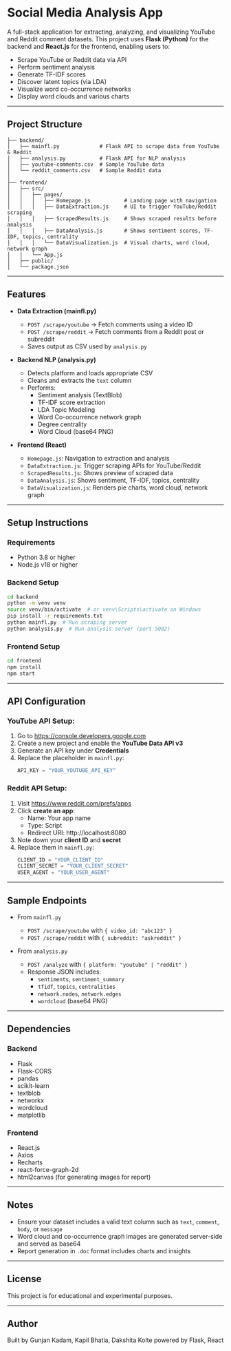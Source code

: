 # Social Media Analysis App

A full-stack application for extracting, analyzing, and visualizing YouTube and Reddit comment datasets. This project uses **Flask (Python)** for the backend and **React.js** for the frontend, enabling users to:

- Scrape YouTube or Reddit data via API
- Perform sentiment analysis
- Generate TF-IDF scores
- Discover latent topics (via LDA)
- Visualize word co-occurrence networks
- Display word clouds and various charts

---

## Project Structure

```
├── backend/
│   ├── mainfl.py             # Flask API to scrape data from YouTube & Reddit
│   ├── analysis.py           # Flask API for NLP analysis
│   ├── youtube-comments.csv  # Sample YouTube data
│   └── reddit_comments.csv   # Sample Reddit data
│
├── frontend/
│   ├── src/
│   │   ├── pages/
│   │   │   ├── Homepage.js           # Landing page with navigation
│   │   │   ├── DataExtraction.js     # UI to trigger YouTube/Reddit scraping
│   │   │   ├── ScrapedResults.js     # Shows scraped results before analysis
│   │   │   ├── DataAnalysis.js       # Shows sentiment scores, TF-IDF, topics, centrality
│   │   │   └── DataVisualization.js  # Visual charts, word cloud, network graph
│   │   └── App.js
│   ├── public/
│   └── package.json
```

---

## Features

* **Data Extraction (mainfl.py)**
  - `POST /scrape/youtube` → Fetch comments using a video ID
  - `POST /scrape/reddit` → Fetch comments from a Reddit post or subreddit
  - Saves output as CSV used by `analysis.py`

* **Backend NLP (analysis.py)**
  - Detects platform and loads appropriate CSV
  - Cleans and extracts the `text` column
  - Performs:
    - Sentiment analysis (TextBlob)
    - TF-IDF score extraction
    - LDA Topic Modeling
    - Word Co-occurrence network graph
    - Degree centrality
    - Word Cloud (base64 PNG)

* **Frontend (React)**
  - `Homepage.js`: Navigation to extraction and analysis
  - `DataExtraction.js`: Trigger scraping APIs for YouTube/Reddit
  - `ScrapedResults.js`: Shows preview of scraped data
  - `DataAnalysis.js`: Shows sentiment, TF-IDF, topics, centrality
  - `DataVisualization.js`: Renders pie charts, word cloud, network graph

---

## Setup Instructions

### Requirements

- Python 3.8 or higher
- Node.js v18 or higher

### Backend Setup

```bash
cd backend
python -m venv venv
source venv/bin/activate  # or venv\Scripts\activate on Windows
pip install -r requirements.txt
python mainfl.py  # Run scraping server
python analysis.py  # Run analysis server (port 5002)
```

### Frontend Setup

```bash
cd frontend
npm install
npm start
```

---

## API Configuration

### YouTube API Setup:

1. Go to https://console.developers.google.com
2. Create a new project and enable the **YouTube Data API v3**
3. Generate an API key under **Credentials**
4. Replace the placeholder in `mainfl.py`:
   ```python
   API_KEY = "YOUR_YOUTUBE_API_KEY"
   ```

### Reddit API Setup:

1. Visit https://www.reddit.com/prefs/apps
2. Click **create an app**:
   - Name: Your app name
   - Type: Script
   - Redirect URI: http://localhost:8080
3. Note down your **client ID** and **secret**
4. Replace them in `mainfl.py`:
   ```python
   CLIENT_ID = "YOUR_CLIENT_ID"
   CLIENT_SECRET = "YOUR_CLIENT_SECRET"
   USER_AGENT = "YOUR_USER_AGENT"
   ```

---

## Sample Endpoints

* From `mainfl.py`
  - `POST /scrape/youtube` with `{ video_id: "abc123" }`
  - `POST /scrape/reddit` with `{ subreddit: "askreddit" }`

* From `analysis.py`
  - `POST /analyze` with `{ platform: "youtube" | "reddit" }`
  - Response JSON includes:
    - `sentiments`, `sentiment_summary`
    - `tfidf`, `topics`, `centralities`
    - `network.nodes`, `network.edges`
    - `wordcloud` (base64 PNG)

---

## Dependencies

### Backend

- Flask
- Flask-CORS
- pandas
- scikit-learn
- textblob
- networkx
- wordcloud
- matplotlib

### Frontend

- React.js
- Axios
- Recharts
- react-force-graph-2d
- html2canvas (for generating images for report)

---

## Notes

- Ensure your dataset includes a valid text column such as `text`, `comment`, `body`, or `message`
- Word cloud and co-occurrence graph images are generated server-side and served as base64
- Report generation in `.doc` format includes charts and insights

---

## License

This project is for educational and experimental purposes.

---

## Author

Built by Gunjan Kadam, Kapil Bhatia, Dakshita Kolte powered by Flask, React